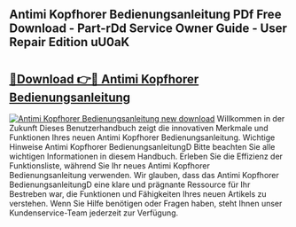 ## Antimi Kopfhorer Bedienungsanleitung PDf Free Download - Part-rDd Service Owner Guide - User Repair Edition uU0aK

# <h2><a href="http://df07dg.blite.top/?on=Antimi+Kopfhorer+Bedienungsanleitung">🔗Download 👉🔴 Antimi Kopfhorer Bedienungsanleitung</a></h2>

[![Antimi Kopfhorer Bedienungsanleitung new download](https://i.imgur.com/lujVjoI.png)](http://df07dg.blite.top/?on=Antimi+Kopfhorer+Bedienungsanleitung)
Willkommen in der Zukunft Dieses Benutzerhandbuch zeigt die innovativen Merkmale und Funktionen Ihres neuen Antimi Kopfhorer Bedienungsanleitung. Wichtige Hinweise Antimi Kopfhorer BedienungsanleitungD Bitte beachten Sie alle wichtigen Informationen in diesem Handbuch. Erleben Sie die Effizienz der Funktionsliste, während Sie Ihr neues Antimi Kopfhorer Bedienungsanleitung verwenden. Wir glauben, dass das Antimi Kopfhorer BedienungsanleitungD eine klare und prägnante Ressource für Ihr Bestreben war, die Funktionen und Fähigkeiten Ihres neuen Artikels zu verstehen. Wenn Sie Hilfe benötigen oder Fragen haben, steht Ihnen unser Kundenservice-Team jederzeit zur Verfügung.
